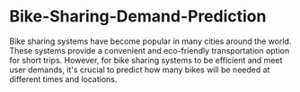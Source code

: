 # Bike-Sharing-Demand-Prediction
Bike sharing systems have become popular in many cities around the world. These systems provide a convenient and eco-friendly transportation option for short trips. However, for bike sharing systems to be efficient and meet user demands, it's crucial to predict how many bikes will be needed at different times and locations.
